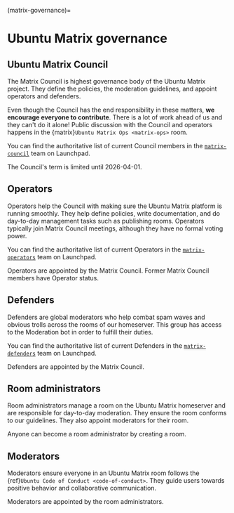 (matrix-governance)=
# Ubuntu Matrix governance

## Ubuntu Matrix Council

The Matrix Council is highest governance body of the Ubuntu Matrix project.
They define the policies, the moderation guidelines, and appoint operators and defenders.

Even though the Council has the end responsibility in these matters, **we encourage everyone to contribute**.
There is a lot of work ahead of us and they can't do it alone!
Public discussion with the Council and operators happens in the {matrix}`Ubuntu Matrix Ops <matrix-ops>` room.

You can find the authoritative list of current Council members in the [`matrix-council`](https://launchpad.net/~matrix-council/+members) team on Launchpad.

The Council's term is limited until 2026-04-01.


## Operators

Operators help the Council with making sure the Ubuntu Matrix platform is running smoothly.
They help define policies, write documentation, and do day-to-day management tasks such as publishing rooms.
Operators typically join Matrix Council meetings, although they have no formal voting power.

You can find the authoritative list of current Operators in the [`matrix-operators`](https://launchpad.net/~matrix-operators/+members) team on Launchpad.

Operators are appointed by the Matrix Council.
Former Matrix Council members have Operator status.


## Defenders

Defenders are global moderators who help combat spam waves and obvious trolls across the rooms of our homeserver.
This group has access to the Moderation bot in order to fulfill their duties.

You can find the authoritative list of current Defenders in the [`matrix-defenders`](https://launchpad.net/~matrix-defenders) team on Launchpad.

Defenders are appointed by the Matrix Council.


## Room administrators

Room administrators manage a room on the Ubuntu Matrix homeserver and are responsible for day-to-day moderation.
They ensure the room conforms to our guidelines.
They also appoint moderators for their room.

Anyone can become a room administrator by creating a room.


## Moderators

Moderators ensure everyone in an Ubuntu Matrix room follows the {ref}`Ubuntu Code of Conduct <code-of-conduct>`.
They guide users towards positive behavior and collaborative communication.

Moderators are appointed by the room administrators.

